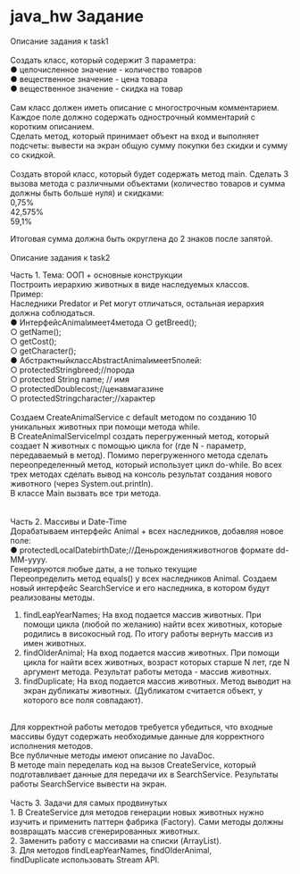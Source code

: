# java_hw Задание
Описание задания к task1 <br>
<br>
Создать класс, который содержит 3 параметра: <br>
	● целочисленное значение - количество товаров <br>
	● вещественное значение - цена товара <br>
	● вещественное значение - скидка на товар <br>
 <br>
Сам класс должен иметь описание с многострочным комментарием. Каждое поле должно содержать однострочный комментарий с коротким описанием.
 <br>
Сделать метод, который принимает объект на вход и выполняет подсчеты: вывести на экран общую сумму покупки без скидки и сумму со скидкой.  <br>
 <br>
Создать второй класс, который будет содержать метод main. Сделать 3 вызова метода с различными объектами (количество товаров и сумма должны быть больше нуля) и скидками:	 <br>
0,75% <br>
42,575% <br>
59,1% <br>

Итоговая сумма должна быть округлена до 2 знаков после запятой.
 <br>
  <br>
Описание задания к task2 <br>  

Часть 1. Тема: ООП + основные конструкции <br>
Построить иерархию животных в виде наследуемых классов. 
<br>
Пример:
<br>
Наследники Predator и Pet могут отличаться, остальная иерархия должна соблюдаться. <br>
● ИнтерфейсAnimalимеет4метода ○ getBreed(); <br>
○ getName(); <br>
○ getCost(); <br>
○ getCharacter(); <br>
● АбстрактныйклассAbstractAnimalимеет5полей: <br> 
○ protectedStringbreed;//порода <br>
○ protected String name; // имя <br>
○ protectedDoublecost;//ценавмагазине <br>
○ protectedStringcharacter;//характер <br>
 <br>
 Создаем CreateAnimalService c default методом по созданию 10 уникальных животных при помощи метода while.  <br> В CreateAnimalServiceImpl создать перегруженный метод, который создает N животных с помощью цикла for (где N - параметр, передаваемый в метод). Помимо перегруженного метода сделать переопределенный метод, который использует цикл do-while.
Во всех трех методах сделать вывод на консоль результат создания нового животного (через System.out.println).<br>
В классе Main вызвать все три метода.<br>
 <br>
 <br>
Часть 2. Массивы и Date-Time  <br>
Дорабатываем интерфейс Animal + всех наследников, добавляя новое поле: <br>
● protectedLocalDatebirthDate;//Деньрожденияживотногов формате dd-MM-yyyy. <br>
Генерируются любые даты, а не только текущие <br>
Переопределить метод equals() у всех наследников Animal. Создаем новый интерфейс SearchService и его наследника, в котором будут реализованы методы. <br>
1. findLeapYearNames; На вход подается массив животных. При помощи цикла (любой по желанию) найти всех животных, которые родились в високосный год. По итогу работы вернуть массив из имен животных. <br>
2. findOlderAnimal; На вход подается массив животных. При помощи цикла for найти всех животных, возраст которых старше N лет, где N аргумент метода. Результат работы метода - массив животных. <br>
3. findDuplicate; На вход подается массив животных. Метод выводит на экран дубликаты животных. (Дубликатом считается объект, у которого все поля совпадают).
<br>
Для корректной работы методов требуется убедиться, что входные массивы будут содержать необходимые данные для корректного исполнения методов. <br>
Все публичные методы имеют описание по JavaDoc. <br>
В методе main переделать код на вызов CreateService, который подготавливает данные для передачи их в SearchService. Результаты работы SearchService вывести на экран. <br>
 <br>
Часть 3. Задачи для самых продвинутых <br>
1. В CreateService для методов генерации новых животных нужно изучить и применить паттерн фабрика (Factory). Сами методы должны возвращать массив сгенерированных животных. <br>
2. Заменить работу с массивами на списки (ArrayList). <br>
3. Для методов findLeapYearNames, findOlderAnimal, <br>
findDuplicate использовать Stream API.
